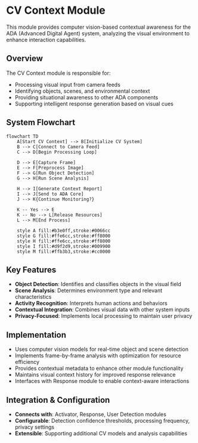 # CV Context Module

This module provides computer vision-based contextual awareness for the ADA (Advanced Digital Agent) system, analyzing the visual environment to enhance interaction capabilities.

## Overview

The CV Context module is responsible for:
- Processing visual input from camera feeds
- Identifying objects, scenes, and environmental context
- Providing situational awareness to other ADA components
- Supporting intelligent response generation based on visual cues

## System Flowchart

```mermaid
flowchart TD
    A[Start CV Context] --> B[Initialize CV System]
    B --> C[Connect to Camera Feed]
    C --> D[Begin Processing Loop]
    
    D --> E[Capture Frame]
    E --> F[Preprocess Image]
    F --> G[Run Object Detection]
    G --> H[Run Scene Analysis]
    
    H --> I[Generate Context Report]
    I --> J[Send to ADA Core]
    J --> K{Continue Monitoring?}
    
    K -- Yes --> E
    K -- No --> L[Release Resources]
    L --> M[End Process]

    style A fill:#b3e0ff,stroke:#0066cc
    style G fill:#ffe6cc,stroke:#ff8000
    style H fill:#ffe6cc,stroke:#ff8000
    style I fill:#d9f2d9,stroke:#009900
    style M fill:#ffb3b3,stroke:#cc0000
```

## Key Features

- **Object Detection**: Identifies and classifies objects in the visual field
- **Scene Analysis**: Determines environment type and relevant characteristics
- **Activity Recognition**: Interprets human actions and behaviors
- **Contextual Integration**: Combines visual data with other system inputs
- **Privacy-Focused**: Implements local processing to maintain user privacy

## Implementation

- Uses computer vision models for real-time object and scene detection
- Implements frame-by-frame analysis with optimization for resource efficiency
- Provides contextual metadata to enhance other module functionality
- Maintains visual context history for improved response relevance
- Interfaces with Response module to enable context-aware interactions

## Integration & Configuration

- **Connects with**: Activator, Response, User Detection modules
- **Configurable**: Detection confidence thresholds, processing frequency, privacy settings
- **Extensible**: Supporting additional CV models and analysis capabilities